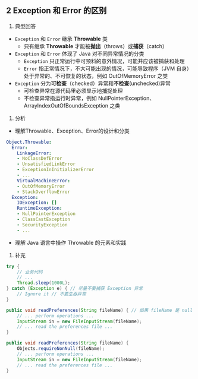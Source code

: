 ## 2 Exception 和 Error 的区别

1. 典型回答

* `Exception` 和 `Error` 继承 **Throwable** 类
    * 只有继承 **Throwable** 才能被**抛出**（throws）或**捕获**（catch）
* `Exception` 和 `Error` 体现了 Java 对不同异常情况的分类
    * `Exception` 只正常运行中可预料的意外情况，可能并应该被捕获和处理
    * `Error` 指正常情况下，不大可能出现的情况，可能导致程序（JVM 自身）处于异常的、不可恢复的状态，例如 OutOfMemoryError 之类
* `Exception` 分为**可检查**（checked）异常和**不检查**(unchecked)异常
    * 可检查异常在源代码里必须显示地捕捉处理
    * 不检查异常指运行时异常，例如 NullPointerException、ArrayIndexOutOfBoundsException 之类

1. 分析

* 理解Throwable、Exception、Error的设计和分类

```yaml
Object.Throwable:
  Error:
    LinkageError:
    - NoClassDefError
    - UnsatisfiedLinkError
    - ExceptionInInitializerError
    - ...
    VirtualMachineError:
    - OutOfMemoryError
    - StackOverflowError
  Exception:
    IOException: []
    RuntimeException:
    - NullPointerException
    - ClassCastException
    - SecurityException
    - ...
```

* 理解 Java 语言中操作 Throwable 的元素和实践

1. 补充

```java
try {
    // 业务代码
    // ...
    Thread.sleep(1000L);
} catch (Exception e) { // 尽量不要捕获 Exception 异常
    // Ignore it // 不要生吞异常
}
```

```java
public void readPreferences(String fileName) { // 如果 fileName 是 null ，程序会抛出 NullPointerError
    // ... perform operations ...
    InputStream in = new FileInputStream(fileName);
    // ... read the preferences file ...
}
```

```java
public void readPreferences(String fileName) {
    Objects.requireNonNull(fileName);
    // ... perform operations ...
    InputStream in = new FileInputStream(fileName);
    // ... read the preferences file ...
}
```
